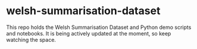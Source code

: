 # welsh-summarisation-dataset
This repo holds the Welsh Summarisation Dataset and Python demo scripts and notebooks. It is being actively updated at the moment, so keep watching the space.
